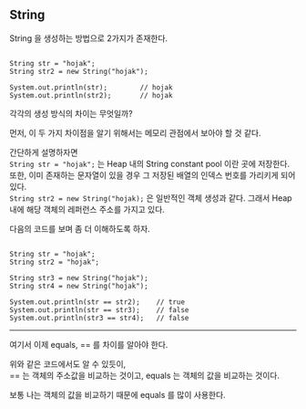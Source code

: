 ## String

String 을 생성하는 방법으로 2가지가 존재한다.
<pre><code>
String str = "hojak";
String str2 = new String("hojak");

System.out.println(str);        // hojak
System.out.println(str2);       // hojak
</code></pre>

각각의 생성 방식의 차이는 무엇일까?

먼저, 이 두 가지 차이점을 알기 위해서는 메모리 관점에서 보아야 할 것 같다.   

간단하게 설명하자면   
<code>String str = "hojak";</code> 는 Heap 내의 String constant pool 이란 곳에 저장한다. 또한, 이미 존재하는 문자열이 있을 경우 그 저장된 배열의 인덱스 번호를 가리키게 되어 있다.  
<code>String str2 = new String("hojak);</code> 은 일반적인 객체 생성과 같다. 그래서 Heap 내에 해당 객체의 레퍼런스 주소를 가지고 있다. 

다음의 코드를 보며 좀 더 이해하도록 하자.
<pre><code>
String str = "hojak";
String str2 = "hojak";

String str3 = new String("hojak");
String str4 = new String("hojak");

System.out.println(str == str2);	// true
System.out.println(str == str3);	// false
System.out.println(str3 == str4);	// false
</code></pre>

---

여기서 이제 equals, == 를 차이를 알아야 한다.

위와 같은 코드에서도 알 수 있듯이,   
== 는 객체의 주소값을 비교하는 것이고, equals 는 객체의 값을 비교하는 것이다. 

보통 나는 객체의 값을 비교하기 때문에 equals 를 많이 사용한다.